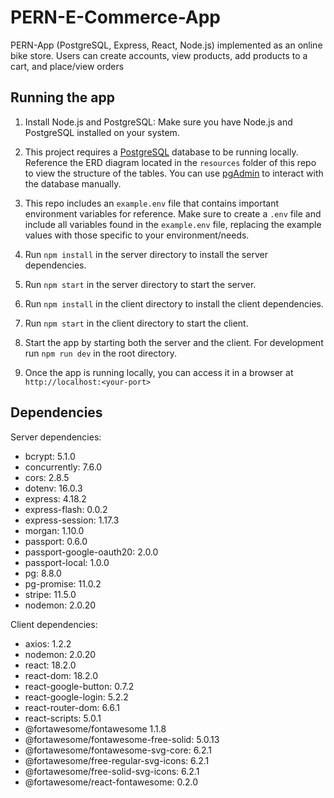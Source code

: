 # PERN-E-Commerce-App

PERN-App (PostgreSQL, Express, React, Node.js) implemented as an online bike store. Users can create accounts, view products, add products to a cart, and place/view orders


## Running the app

1. Install Node.js and PostgreSQL: Make sure you have Node.js and PostgreSQL installed on your system.

2. This project requires a [PostgreSQL](https://www.postgresql.org/) database to be running locally.  Reference the ERD diagram located in the `resources` folder of this repo to view the structure of the tables.  You can use [pgAdmin](https://www.pgadmin.org/) to interact with the database manually.

3. This repo includes an `example.env` file that contains important environment variables for reference.  Make sure to create a `.env` file and include all variables found in the `example.env` file, replacing the example values with those specific to your environment/needs.

5. Run `npm install` in the server directory to install the server dependencies.

6. Run `npm start` in the server directory to start the server.

7. Run `npm install` in the client directory to install the client dependencies.

8. Run `npm start` in the client directory to start the client.

9. Start the app by starting both the server and the client. For development run `npm run dev` in the root directory.

10. Once the app is running locally, you can access it in a browser at `http://localhost:<your-port>`


## Dependencies

Server dependencies:
- bcrypt: 5.1.0
- concurrently: 7.6.0
- cors: 2.8.5
- dotenv: 16.0.3
- express: 4.18.2
- express-flash: 0.0.2
- express-session: 1.17.3
- morgan: 1.10.0
- passport: 0.6.0
- passport-google-oauth20: 2.0.0
- passport-local: 1.0.0
- pg: 8.8.0
- pg-promise: 11.0.2
- stripe: 11.5.0
- nodemon: 2.0.20

Client dependencies:
- axios: 1.2.2
- nodemon: 2.0.20
- react: 18.2.0
- react-dom: 18.2.0
- react-google-button: 0.7.2
- react-google-login: 5.2.2
- react-router-dom: 6.6.1
- react-scripts: 5.0.1
- @fortawesome/fontawesome 1.1.8
- @fortawesome/fontawesome-free-solid: 5.0.13
- @fortawesome/fontawesome-svg-core: 6.2.1
- @fortawesome/free-regular-svg-icons: 6.2.1
- @fortawesome/free-solid-svg-icons: 6.2.1
- @fortawesome/react-fontawesome: 0.2.0
